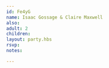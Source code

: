 ```yaml
---
id: Fe4yG
name: Isaac Gossage & Claire Maxwell
also:
adult: 2
children:
layout: party.hbs
rsvp: 
notes:

---
```

